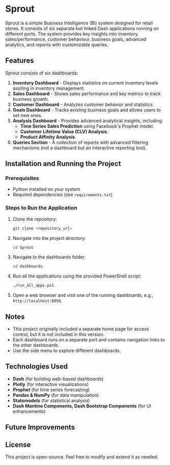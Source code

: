 # Sprout

Sprout is a simple Business Intelligence (BI) system designed for retail stores. It consists of six separate but linked Dash applications running on different ports. The system provides key insights into inventory, sales/performance, customer behaviour, business goals, advanced analytics, and reports with customizable queries.

## Features

Sprout consists of six dashboards:

1. **Inventory Dashboard** - Displays statistics on current inventory levels assiting in inventory management.
2. **Sales Dashboard** - Shows sales performance and key metrics to track business growth.
3. **Customer Dashboard** - Analyzes customer behavior and statistics.
4. **Goals Dashboard** - Tracks existing business goals and allows users to set new ones.
5. **Analysis Dashboard** - Provides advanced analytical insights, including:
   - **Time Series Sales Prediction** using Facebook's Prophet model.
   - **Customer Lifetime Value (CLV) Analysis**.
   - **Product Affinity Analysis**.
6. **Queries Section** - A collection of reports with advanced filtering mechanisms (not a dashboard but an interactive reporting tool).

## Installation and Running the Project

### Prerequisites

- Python installed on your system
- Required dependencies (see `requirements.txt`)

### Steps to Run the Application

1. Clone the repository:
   ```sh
   git clone <repository_url>
   ```
2. Navigate into the project directory:
   ```sh
   cd Sprout
   ```
3. Navigate to the dashboards folder:
   ```sh
   cd dashboards
   ```
4. Run all the applications using the provided PowerShell script:
   ```sh
   ./run_all_apps.ps1
   ```
5. Open a web browser and visit one of the running dashboards, e.g., `http://localhost:8050`.

## Notes

- This project originally included a separate home page for access control, but it is not included in this version.
- Each dashboard runs on a separate port and contains navigation links to the other dashboards.
- Use the side menu to explore different dashboards.

## Technologies Used

- **Dash** (for building web-based dashboards)
- **Plotly** (for interactive visualizations)
- **Prophet** (for time series forecasting)
- **Pandas & NumPy** (for data manipulation)
- **Statsmodels** (for statistical analysis)
- **Dash Mantine Components, Dash Bootstrap Components** (for UI enhancements)

## Future Improvements

## License

This project is open-source. Feel free to modify and extend it as needed.


